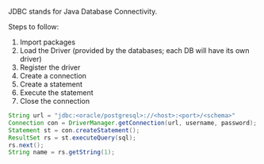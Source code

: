 JDBC stands for Java Database Connectivity.

Steps to follow: 
1. Import packages
2. Load the Driver (provided by the databases; each DB will have its own driver)
3. Register the driver
4. Create a connection
5. Create a statement
6. Execute the statement
7. Close the connection

```java
String url = "jdbc:<oracle/postgresql>://<host>:<port>/<schema>"
Connection con = DriverManager.getConnection(url, username, password);
Statement st = con.createStatement();
ResultSet rs = st.executeQuery(sql);
rs.next();
String name = rs.getString(1);
```


